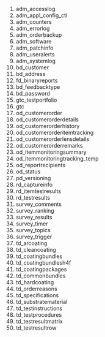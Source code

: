 1. adm_accesslog
2. adm_appl_config_ctl
3. adm_counters
4. adm_errorlog
5. adm_orderbackup
6. adm_software
7. adm_patchinfo
8. adm_useralerts
9. adm_systemlog
10. bd_customer
11. bd_address
12. fd_binaryreports
13. bd_feedbacktype
14. bd_password
15. gtc_testportfolio
16. gtc
17. od_customerorder
18. od_customerorderdetails
19. od_customerorderhistory
20. od_customerorderitemtracking
21. od_customerorderlensdetails
22. od_customerorderremarks
23. od_itemmonitoringsummary
24. od_itemmonitoringtracking_temp
25. od_reportrecipients
26. od_status
27. pd_versioning
28. rd_captureinfo
29. rd_itemtestresults
30. rd_testresults
31. survey_comments
32. survey_ranking
33. survey_results
34. survey_timer
35. survey_topics
36. survey_trigger
37. td_arcoating
38. td_cleancoating
39. td_coatingbundles
40. td_coatingbundlesh4f
41. td_coatingpackages
42. td_commonbundles
43. td_hardcoating
44. td_orderreasons
45. td_specifications
46. td_substratematerial
47. td_testinstructions
48. td_testprocedures
49. td_testresultmatrix
50. td_testresultrow
